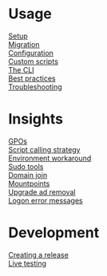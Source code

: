# Usage
[Setup](Setup)  
[Migration](Migrating-from-old-linuxmuster-client-adsso)  
[Configuration](Configuration)  
[Custom scripts](Hook-scripts)  
[The CLI](The-linuxmuster-linuxclient7-CLI)  
[Best practices](Best-practices)  
[Troubleshooting](Troubleshooting)  

[comment]: <> (Plugins)

[comment]: <> ([About plugins]About-plugins)

# Insights
[GPOs](GPOs)  
[Script calling strategy](Script-calling-strategy)  
[Environment workaround](Environment-workaround)  
[Sudo tools](Sudo-tools)  
[Domain join](Domain-join)  
[Mountpoints](Mountpoints)  
[Upgrade ad removal](Upgrade-and-removal)  
[Logon error messages](Logon-error-messages)

# Development
[Creating a release](Creating-a-release)  
[Live testing](Live-testing)